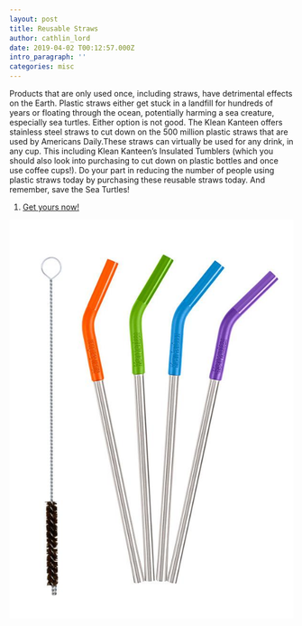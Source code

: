 ```yaml
---
layout: post
title: Reusable Straws
author: cathlin_lord
date: 2019-04-02 T00:12:57.000Z
intro_paragraph: ''
categories: misc
---
```


Products that are only used once, including straws, have detrimental effects
on the Earth. Plastic straws either get stuck in a landfill for hundreds of
years or floating through the ocean, potentially harming a sea creature,
especially sea turtles. Either option is not good. The Klean Kanteen offers
stainless steel straws to cut down on the 500 million plastic straws that are
used by Americans Daily.These straws can virtually be used for any drink, in
any cup. This including Klean Kanteen’s Insulated Tumblers (which you should
also look into purchasing to cut down on plastic bottles and once use coffee
cups!). Do your part in reducing the number of people using plastic straws
today by purchasing these reusable straws today. And remember, save the
Sea Turtles!

<ol>
  <li><a href="https://www.kleankanteen.com/products/5-piece-straw-set-multi-color" target="_blank">Get yours now!</a></li>
</ol>

![Reusable Straws](/img/uploads/reusable_straws.jpg)
